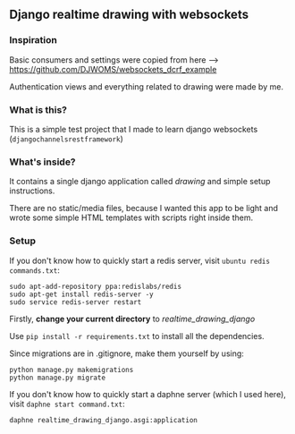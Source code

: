## Django realtime drawing with websockets
### Inspiration
Basic consumers and settings were copied from here --> https://github.com/DJWOMS/websockets_dcrf_example

Authentication views and everything related to drawing were made by me.
### What is this?
This is a simple test project that I made to learn django websockets (`djangochannelsrestframework`)
### What's inside?
It contains a single django application called _drawing_ and simple setup instructions.

There are no static/media files, because I wanted this app to be light and wrote some simple HTML templates with scripts right inside them.
### Setup
If you don't know how to quickly start a redis server, visit `ubuntu redis commands.txt`:
```commandline
sudo apt-add-repository ppa:redislabs/redis
sudo apt-get install redis-server -y
sudo service redis-server restart
```

Firstly, **change your current directory** to *realtime_drawing_django*

Use `pip install -r requirements.txt` to install all the dependencies.

Since migrations are in .gitignore, make them yourself by using:
```commandline
python manage.py makemigrations
python manage.py migrate
```

If you don't know how to quickly start a daphne server (which I used here), visit `daphne start command.txt`:
```commandline
daphne realtime_drawing_django.asgi:application
```